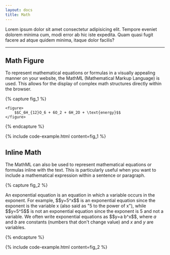 ```yaml
---
layout: docs
title: Math
---
```

				
Lorem ipsum dolor sit amet consectetur adipisicing elit. Tempore eveniet dolorem minima cum, modi error ab hic iste expedita. Quam quasi fugit facere ad atque quidem minima, itaque dolor facilis?

<hr class="margin-y-4" />

## Math Figure

To represent mathematical equations or formulas in a visually appealing manner on your website, the MathML (Mathematical Markup Language) is used. This allows for the display of complex math structures directly within the browser.

{% capture fig_1 %}

<div class="figure">

	<figure>
		$$C_6H_{12}O_6 + 6O_2 + 6H_2O + \text{energy}$$
	</figure>

</div>

{% endcapture %}

{% include code-example.html content=fig_1 %}

## Inline Math
The MathML can also be used to represent mathematical equations or formulas inline with the text. This is particularly useful when you want to include a mathematical expression within a sentence or paragraph.

{% capture fig_2 %}

<p>
    An exponential equation is an equation in which a variable occurs in the exponent. For example, $$y=5^x$$ is an exponential equation since the exponent is the variable x (also said as "5 to the power of x"), while $$y=5^5$$ is not an exponential equation since the exponent is 5 and not a variable. We often write exponential equations as $$y=a b^x$$, where <em>a</em> and <em>b</em> are constants (numbers that don't change value) and <em>x</em> and <em>y</em> are variables.
</p>



{% endcapture %}

{% include code-example.html content=fig_2 %}